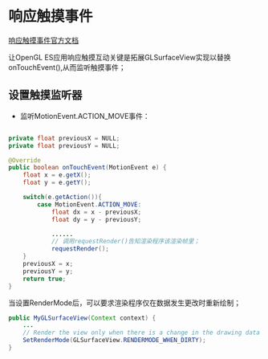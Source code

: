 # 响应触摸事件
[响应触摸事件官方文档](https://developer.android.com/training/graphics/opengl/touch?hl=zh-cn)

让OpenGL ES应用响应触摸互动关键是拓展GLSurfaceView实现以替换onTouchEvent(),从而监听触摸事件；

## 设置触摸监听器

- 监听MotionEvent.ACTION_MOVE事件：

```java

private float previousX = NULL;
private float previousY = NULL;

@Override
public boolean onTouchEvent(MotionEvent e) {
    float x = e.getX();
    float y = e.getY();

    switch(e.getAction()){
        case MotionEvent.ACTION_MOVE:
            float dx = x - previousX;
            float dy = y - previousY;

            ......
            // 调用requestRender()告知渲染程序该渲染帧里；
            requestRender();
    }
    previousX = x;
    previousY = y;
    return true;
}
```
当设置RenderMode后，可以要求渲染程序仅在数据发生更改时重新绘制；
```java
public MyGLSurfaceView(Context context) {
    ...
    // Render the view only when there is a change in the drawing data
    SetRenderMode(GLSurfaceView.RENDERMODE_WHEN_DIRTY);
}
```